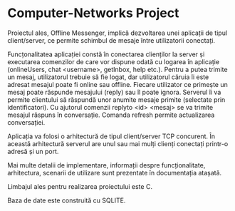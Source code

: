 # Computer-Networks Project
  Proiectul ales, Offline Messenger, implică dezvoltarea unei aplicații de tipul client/server, ce permite schimbul de mesaje între utilizatorii conectați.
 
 Funcțonalitatea aplicației constă în conectarea clienților la server și executarea comenzilor de care vor dispune odată cu logarea în aplicație (onlineUsers,
chat \<username>, getInbox, help etc.). Pentru a putea trimite un mesaj, utilizatorul
trebuie să fie logat, dar utilizatorul căruia îi este adresat mesajul poate fi online sau
offline.
Fiecare utilizator ce primește un mesaj poate răspunde mesajului (reply) sau
îl poate ignora. Serverul îi va permite clientului
să răspundă unor anumite mesaje primite (selectate prin identificatori).  Cu ajutorul
comenzii replyto \<id> \<mesaj> se va trimite mesajul răspuns în conversație. Comanda
refresh permite actualizarea conversației.

Aplicația va folosi o arhitectură de tipul client/server TCP concurent. În această
arhitectură serverul are unul sau mai mulți clienți conectați printr-o adresă și un
port.

Mai multe detalii de implementare, informații despre funcționalitate, arhitectura, scenarii de utilizare sunt prezentate în documentația atașată.

Limbajul ales pentru realizarea proiectului este C.

Baza de date este construită cu SQLITE.
